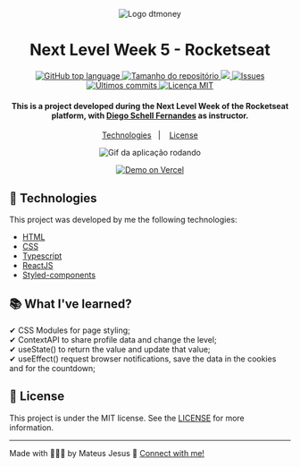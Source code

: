 <p align=center>
  <img src="https://res.cloudinary.com/dx3vxwusq/image/upload/v1618869641/Logo_reokih.png" alt="Logo dtmoney">
</p>

<h1 align="center">Next Level Week 5 - Rocketseat</h1>

<p align="center">
  <a href="#language">
    <img alt="GitHub top language" src="https://img.shields.io/github/languages/top/MateusJSouza/dtmoney">
  </a>
  
  <a href="#repository-size">
    <img src="https://img.shields.io/github/repo-size/MateusJSouza/dtmoney" alt="Tamanho do repositório">
  </a>
  
  <a href="https://www.codacy.com/gh/MateusJSouza/MoveIt/dashboard?   utm_source=github.com&amp;utm_medium=referral&amp;utm_content=MateusJSouza/MoveIt&amp;utm_campaign=Badge_Grade">
    <img src="https://app.codacy.com/project/badge/Grade/a796513a06034c8881af558a48c9f6b9"/>
  </a>
  
  <a href="https://github.com/MateusJSouza/dtmoney/issues">
    <img src="https://img.shields.io/bitbucket/issues-raw/MateusJSouza/dtmoney" alt="Issues">
  </a>
  
  <a href="https://github.com/MateusJSouza/dtmoney/graphs/commit-activity">
    <img src="https://img.shields.io/github/last-commit/MateusJSouza/dtmoney" alt="Últimos commits">
  </a>
  
  <a href="https://github.com/MateusJSouza/dtmoney/blob/main/LICENSE">
    <img src="https://img.shields.io/github/license/MateusJSouza/dtmoney" alt="Licença MIT">
  </a>
</p>

<h4 align="center">
  This is a project developed during the Next Level Week of the Rocketseat platform, with <a href="https://www.linkedin.com/in/diego-schell-fernandes/">Diego Schell Fernandes</a> as instructor.
</h4>

<p align="center">
  <a href="#rocket-technologies">Technologies</a>&nbsp;&nbsp;&nbsp;|&nbsp;&nbsp;&nbsp;
  <a href="#memo-license">License</a>
</p>

<p align="center">
  <img src="https://res.cloudinary.com/dx3vxwusq/image/upload/v1618870594/dtmoney_snzvvq.gif" alt="Gif da aplicação rodando">
</p>

<p align="center">
  <a href="https://move-it-mateusj.vercel.app" target="_blank">
    <img alt="Demo on Vercel" src="https://res.cloudinary.com/dx3vxwusq/image/upload/v1613186216/vercel-deploy_x5v2jc.png">
  </a>

## 🚀 Technologies 
This project was developed by me the following technologies:

- [HTML](https://www.w3schools.com/html/)
- [CSS](https://www.w3schools.com/css/)
- [Typescript](https://www.typescriptlang.org/)
- [ReactJS](https://reactjs.org)
- [Styled-components](https://styled-components.com/)

## 📚 What I've learned?

✔ CSS Modules for page styling;<br>
✔ ContextAPI to share profile data and change the level;<br>
✔ useState() to return the value and update that value;<br>
✔ useEffect() request browser notifications, save the data in the cookies and for the countdown;<br>

## 📝 License

This project is under the MIT license. See the [LICENSE](https://github.com/MateusJSouza/MoveIt/blob/main/LICENSE) for more information.

---

Made with 👨🏽‍💻 by Mateus Jesus 💙 [Connect with me!](https://www.linkedin.com/in/mateus-jesus)
